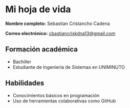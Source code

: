 # Mi hoja de vida
**Nombre completo:** Sebastian Cristancho Cadena

**Correo electrónico:** cbastiancriskdna13@gmail.com
## Formación académica
- Bachiller
- Estudiante de Ingeniería de Sistemas en UNIMINUTO
## Habilidades
- Conocimientos básicos en programación
- Uso de herramientas colaborativas como GitHub
